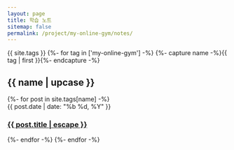 ```yaml
---
layout: page
title: 학습 노트
sitemap: false
permalink: /project/my-online-gym/notes/
---
```

{{ site.tags }}
{%- for tag in ['my-online-gym'] -%}
  {%- capture name -%}{{ tag | first }}{%- endcapture -%}
  <h2 id="{{ name }}">{{ name | upcase }}</h2>
  {%- for post in site.tags[name] -%}
    <article class="post-item" id="results-container">
      <span class="post-item-date">{{ post.date | date: "%b %d, %Y" }}</span>
      <h3 class="post-item-title">
        <a href="{{ post.url }}">{{ post.title | escape }}</a>
      </h3> 
    </article>
  {%- endfor -%}
{%- endfor -%}